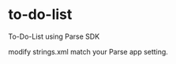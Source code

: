 to-do-list
==========

To-Do-List using Parse SDK

modify strings.xml match your Parse app setting.
